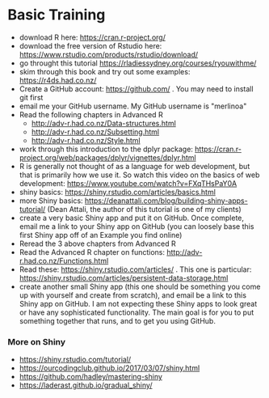 
# Basic Training

- download R here: https://cran.r-project.org/
- download the free version of Rstudio here: https://www.rstudio.com/products/rstudio/download/
- go throught this tutorial https://rladiessydney.org/courses/ryouwithme/
- skim through this book and try out some examples: https://r4ds.had.co.nz/
- Create a GitHub account: https://github.com/ . You may need to install git first
- email me your GitHub username.  My GitHub username is "merlinoa"
- Read the following chapters in Advanced R
   - http://adv-r.had.co.nz/Data-structures.html
   - http://adv-r.had.co.nz/Subsetting.html
   - http://adv-r.had.co.nz/Style.html
- work through this introduction to the dplyr package: https://cran.r-project.org/web/packages/dplyr/vignettes/dplyr.html 
- R is generally not thought of as a language for web development, but that is primarily how we use it.  So watch this video on the basics of web development:  https://www.youtube.com/watch?v=FXqTHsPaY0A
- shiny basics: https://shiny.rstudio.com/articles/basics.html
- more Shiny basics: https://deanattali.com/blog/building-shiny-apps-tutorial/ (Dean Attali, the author of this tutorial is one of my clients)
- create a very basic Shiny app and put it on GitHub.  Once complete, email me a link to your Shiny app on GitHub (you can loosely base this first Shiny app off of an Example you find online)
- Reread the 3 above chapters from Advanced R
- Read the Advanced R chapter on functions: http://adv-r.had.co.nz/Functions.html
- Read these: https://shiny.rstudio.com/articles/ .   This one is particular: https://shiny.rstudio.com/articles/persistent-data-storage.html
- create another small Shiny app (this one should be something you come up with yourself and create from scratch), and email be a link to this Shiny app on GitHub.  I am not expecting these Shiny apps to look great or have any sophisticated functionality.  The main goal is for you to put something together that runs, and to get you using GitHub.

### More on Shiny

- https://shiny.rstudio.com/tutorial/
- https://ourcodingclub.github.io/2017/03/07/shiny.html
- https://github.com/hadley/mastering-shiny
- https://laderast.github.io/gradual_shiny/
